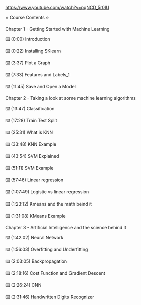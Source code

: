 https://www.youtube.com/watch?v=pqNCD_5r0IU

⭐️ Course Contents ⭐️

Chapter 1 - Getting Started with Machine Learning

⌨️ (0:00) Introduction

⌨️ (0:22) Installing SKlearn

⌨️ (3:37) Plot a Graph

⌨️ (7:33) Features and Labels_1

⌨️ (11:45) Save and Open a Model

Chapter 2 - Taking a look at some machine learning algorithms

⌨️ (13:47) Classification

⌨️ (17:28) Train Test Split

⌨️ (25:31) What is KNN

⌨️ (33:48) KNN Example

⌨️ (43:54) SVM Explained

⌨️ (51:11) SVM Example

⌨️ (57:46) Linear regression

⌨️ (1:07:49) Logistic vs linear regression

⌨️ (1:23:12) Kmeans and the math beind it

⌨️ (1:31:08) KMeans Example

Chapter 3 - Artificial Intelligence and the science behind It

⌨️ (1:42:02) Neural Network

⌨️ (1:56:03) Overfitting and Underfitting

⌨️ (2:03:05) Backpropagation

⌨️ (2:18:16) Cost Function and Gradient Descent

⌨️ (2:26:24) CNN

⌨️ (2:31:46) Handwritten Digits Recognizer

